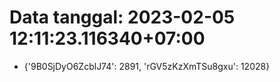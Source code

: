 # Data tanggal: 2023-02-05 12:11:23.116340+07:00

* {'9B0SjDyO6ZcblJ74': 2891, 'rGV5zKzXmTSu8gxu': 12028}

